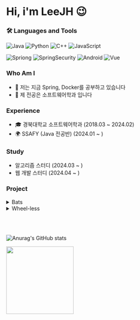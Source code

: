 # Hi, i'm LeeJH  😉

### 🛠 Languages and Tools

![Java](https://img.shields.io/badge/Java-ED8B00?style=for-the-badge&logo=openjdk&logoColor=white)
![Python](https://img.shields.io/badge/Python-3776AB?style=for-the-badge&logo=python&logoColor=white)
![C++](https://img.shields.io/badge/C%2B%2B-00599C?style=for-the-badge&logo=c%2B%2B&logoColor=white)
![JavaScript](https://img.shields.io/badge/JavaScript-F7DF1E?style=for-the-badge&logo=JavaScript&logoColor=white)

![Spriong](https://img.shields.io/badge/Spring-6DB33F?style=for-the-badge&logo=spring&logoColor=white)
![SpringSecurity](https://img.shields.io/badge/Spring_Security-6DB33F?style=for-the-badge&logo=Spring-Security&logoColor=white)
![Android](https://img.shields.io/badge/Android_Studio-3DDC84?style=for-the-badge&logo=android-studio&logoColor=white)
![Vue](https://img.shields.io/badge/Vue.js-35495E?style=for-the-badge&logo=vue.js&logoColor=4FC08D)

### Who Am I
- 🌱 저는 지금 Spring, Docker를 공부하고 있습니다
- 🥇 제 전공은 소프트웨어학과 입니다

### Experience
- 🎓 경북대학교 소프트웨어학과 (2018.03 ~ 2024.02)
- 🌍 SSAFY (Java 전공반) (2024.01 ~ )

### Study
- <a src="https://github.com/Algorithm-with-SSAFY/Algorithm-Study">알고리즘 스터디 (2024.03 ~ )</a>
- <a src="https://github.com/SSAFY11th-Gwangju04-WebStudy/SSAFY11th-Gwangju04-WebStudy">웹 개발 스터디 (2024.04 ~ ) </a>

### Project
<details>
<summary>Bats</summary>

- 프로젝트 기간 : 2023.06 ~ 2023.10
- 프로젝트 링크
- 핵심 기술
   - Andriod Studio (Java)
   - Django
   - MySQL
   - SQLite
   - AWS
- 핵심 서비스
   - AWS 서버에서 


</details>

<details>
<summary>Wheel-less</summary>

```
한국 관광공사 무장애 여행 API를 이용한
여행지 접근성 시설 정보를 제공하고
사용자에게 추가 정보를 받아 GPT API를 이용해 데이터를 전처리한 후
관광공사 API에 수정 요청하는 Web Application 입니다
```

- 프로젝트 기간 : 2024.05 ~ 2024.06
- 프로젝트 링크 
- 핵심 기술
   - SpringBoot
   - MyBaties
   - MySQL
   - Vue.js

</details>

<br><br>


![Anurag's GitHub stats](https://github-readme-stats.vercel.app/api?username=Lee-JoungHyun&show_icons=true&theme=radical)

<a href="https://github.com/Lee-JoungHyun"><img style="height:180px" src="https://github-readme-stats.vercel.app/api/top-langs/?username=Lee-JoungHyun&layout=compact&theme=nord&hide_border=true" /></a> 







